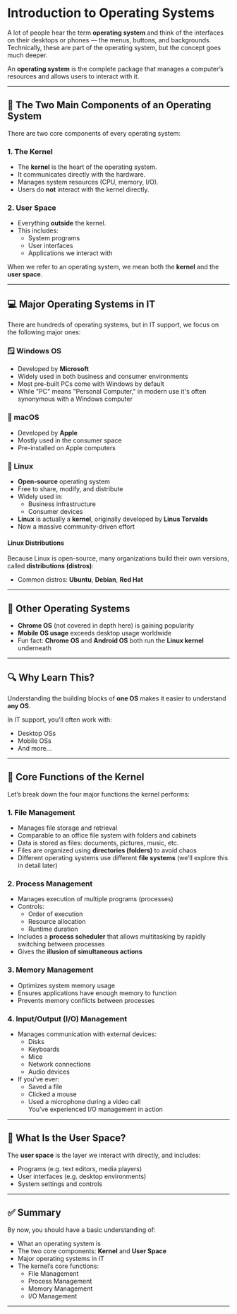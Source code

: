 # Introduction to Operating Systems

A lot of people hear the term **operating system** and think of the interfaces on their desktops or phones — the menus, buttons, and backgrounds. Technically, these are part of the operating system, but the concept goes much deeper.

An **operating system** is the complete package that manages a computer’s resources and allows users to interact with it.

---

## 🔧 The Two Main Components of an Operating System

There are two core components of every operating system:

### 1. **The Kernel**
- The **kernel** is the heart of the operating system.
- It communicates directly with the hardware.
- Manages system resources (CPU, memory, I/O).
- Users do **not** interact with the kernel directly.

### 2. **User Space**
- Everything **outside** the kernel.
- This includes:
  - System programs
  - User interfaces
  - Applications we interact with

When we refer to an operating system, we mean both the **kernel** and the **user space**.

---

## 💻 Major Operating Systems in IT

There are hundreds of operating systems, but in IT support, we focus on the following major ones:

### 🪟 Windows OS
- Developed by **Microsoft**
- Widely used in both business and consumer environments
- Most pre-built PCs come with Windows by default
- While "PC" means "Personal Computer," in modern use it's often synonymous with a Windows computer

### 🍎 macOS
- Developed by **Apple**
- Mostly used in the consumer space
- Pre-installed on Apple computers

### 🐧 Linux
- **Open-source** operating system
- Free to share, modify, and distribute
- Widely used in:
  - Business infrastructure
  - Consumer devices
- **Linux** is actually a **kernel**, originally developed by **Linus Torvalds**
- Now a massive community-driven effort

#### Linux Distributions
Because Linux is open-source, many organizations build their own versions, called **distributions (distros)**:
- Common distros: **Ubuntu**, **Debian**, **Red Hat**

---

## 📱 Other Operating Systems

- **Chrome OS** (not covered in depth here) is gaining popularity
- **Mobile OS usage** exceeds desktop usage worldwide
- Fun fact: **Chrome OS** and **Android OS** both run the **Linux kernel** underneath

---

## 🔍 Why Learn This?

Understanding the building blocks of **one OS** makes it easier to understand **any OS**.

In IT support, you’ll often work with:
- Desktop OSs
- Mobile OSs
- And more...

---

## 🧠 Core Functions of the Kernel

Let’s break down the four major functions the kernel performs:

### 1. **File Management**
- Manages file storage and retrieval
- Comparable to an office file system with folders and cabinets
- Data is stored as files: documents, pictures, music, etc.
- Files are organized using **directories (folders)** to avoid chaos
- Different operating systems use different **file systems** (we’ll explore this in detail later)

### 2. **Process Management**
- Manages execution of multiple programs (processes)
- Controls:
  - Order of execution
  - Resource allocation
  - Runtime duration
- Includes a **process scheduler** that allows multitasking by rapidly switching between processes
- Gives the **illusion of simultaneous actions**

### 3. **Memory Management**
- Optimizes system memory usage
- Ensures applications have enough memory to function
- Prevents memory conflicts between processes

### 4. **Input/Output (I/O) Management**
- Manages communication with external devices:
  - Disks
  - Keyboards
  - Mice
  - Network connections
  - Audio devices
- If you've ever:
  - Saved a file
  - Clicked a mouse
  - Used a microphone during a video call  
  You’ve experienced I/O management in action

---

## 👤 What Is the User Space?

The **user space** is the layer we interact with directly, and includes:
- Programs (e.g. text editors, media players)
- User interfaces (e.g. desktop environments)
- System settings and controls

---

## ✅ Summary

By now, you should have a basic understanding of:

- What an operating system is
- The two core components: **Kernel** and **User Space**
- Major operating systems in IT
- The kernel’s core functions:
  - File Management
  - Process Management
  - Memory Management
  - I/O Management

---

